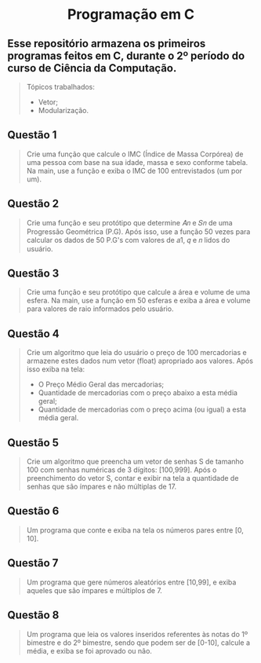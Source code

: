 <div align="center">
  
# Programação em C

</div>

## Esse repositório armazena os primeiros programas feitos em C, durante o 2º período do curso de Ciência da Computação.
> Tópicos trabalhados: 
> * Vetor; 
> * Modularização.

## Questão 1
> Crie uma função que calcule o IMC (Índice de Massa Corpórea) de uma pessoa com base na sua idade, massa e sexo conforme tabela. Na main, use a função e exiba o IMC de 100 entrevistados (um por um).

## Questão 2
> Crie uma função e seu protótipo que determine 𝐴𝑛 e 𝑆𝑛 de uma Progressão Geométrica (P.G). Após isso, use a função 50 vezes para calcular os dados de 50 P.G's com valores de 𝑎1, 𝑞 e 𝑛 lidos do usuário.

## Questão 3
> Crie uma função e seu protótipo que calcule a área e volume de uma esfera. Na main, use a função em 50 esferas e exiba a área e volume para valores de raio informados pelo usuário.

## Questão 4
> Crie um algoritmo que leia do usuário o preço de 100 mercadorias e armazene estes dados num vetor (float) apropriado aos valores. Após isso exiba na tela:
> * O Preço Médio Geral das mercadorias;
> * Quantidade de mercadorias com o preço abaixo a esta média geral;
> * Quantidade de mercadorias com o preço acima (ou igual) a esta média geral.

## Questão 5
> Crie um algoritmo que preencha um vetor de senhas S de tamanho 100 com senhas numéricas de 3 dígitos: [100,999]. Após o preenchimento do vetor S, contar e exibir na tela a quantidade de senhas que são ímpares e não múltiplas de 17.

## Questão 6
> Um programa que conte e exiba na tela os números pares entre [0, 10].

## Questão 7
> Um programa que gere números aleatórios entre [10,99], e exiba aqueles que são ímpares e múltiplos de 7.

## Questão 8
> Um programa que leia os valores inseridos referentes às notas do 1º bimestre e do 2º bimestre, sendo que podem ser de [0-10], calcule a média, e exiba se foi aprovado ou não.
